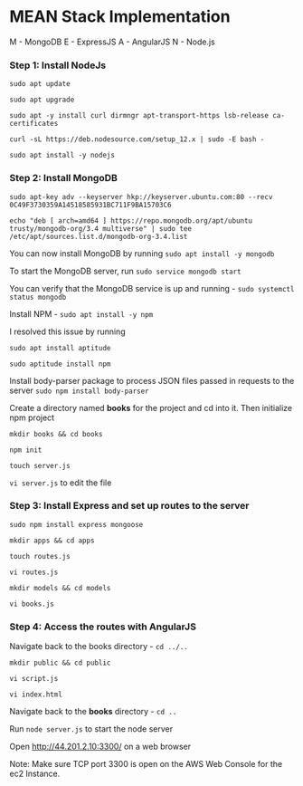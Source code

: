 # MEAN Stack Implementation 

M - MongoDB E - ExpressJS A - AngularJS N - Node.js

### Step 1: Install NodeJs

`sudo apt update`

`sudo apt upgrade`

`sudo apt -y install curl dirmngr apt-transport-https lsb-release ca-certificates`

`curl -sL https://deb.nodesource.com/setup_12.x | sudo -E bash -`

`sudo apt install -y nodejs`

### Step 2: Install MongoDB

`sudo apt-key adv --keyserver hkp://keyserver.ubuntu.com:80 --recv 0C49F3730359A14518585931BC711F9BA15703C6`

`echo "deb [ arch=amd64 ] https://repo.mongodb.org/apt/ubuntu trusty/mongodb-org/3.4 multiverse" | sudo tee /etc/apt/sources.list.d/mongodb-org-3.4.list`

You can now install MongoDB by running `sudo apt install -y mongodb`

To start the MongoDB server, run `sudo service mongodb start`

You can verify that the MongoDB service is up and running - `sudo systemctl status mongodb`

Install NPM - `sudo apt install -y npm`


I resolved this issue by running

`sudo apt install aptitude`

`sudo aptitude install npm`


Install body-parser package to process JSON files passed in requests to the server `sudo npm install body-parser`

Create a directory named **books** for the project and cd into it. Then initialize npm project

`mkdir books && cd books`

`npm init`

`touch server.js`

`vi server.js` to edit the file


### Step 3: Install Express and set up routes to the server

`sudo npm install express mongoose`

`mkdir apps && cd apps`

`touch routes.js`

`vi routes.js`

`mkdir models && cd models`

`vi books.js`



### Step 4: Access the routes with AngularJS

Navigate back to the books directory - `cd ../..`

`mkdir public && cd public`

`vi script.js`

`vi index.html`

Navigate back to the **books** directory - `cd ..`

Run `node server.js` to start the node server

Open http://44.201.2.10:3300/ on a web browser

Note: Make sure TCP port 3300 is open on the AWS Web Console for the ec2 Instance.



